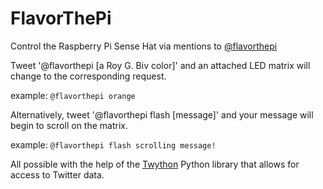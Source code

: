 # FlavorThePi
Control the Raspberry Pi Sense Hat via mentions to [@flavorthepi](https://twitter.com/flavorthepi)

Tweet '@flavorthepi [a Roy G. Biv color]' and an attached LED matrix will change to the corresponding request.

example:
```@flavorthepi orange```

Alternatively, tweet '@flavorthepi flash [message]' and your message will begin to scroll on the matrix.

example:
```@flavorthepi flash scrolling message!```
  
All possible with the help of the [Twython](https://github.com/ryanmcgrath/twython) Python library that allows for access to Twitter data.
